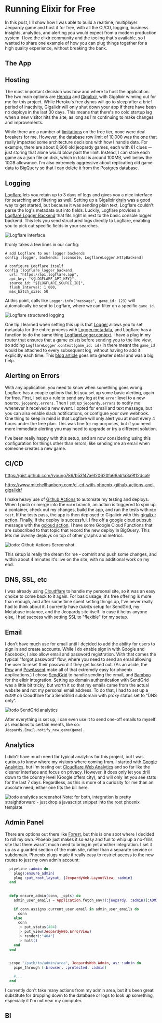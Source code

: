 # Running Elixir for Free

In this post, I'll show how I was able to build a realtime, multiplayer Jeopardy game and host it for free, with all the CI/CD, logging, business insights, analytics, and alerting you would expect from a modern production system.  I love the elixir community and the tooling that's available, so I wanted to share one example of how you can plug things together for a high quality experience, without breaking the bank.

## The App

## Hosting

The most important decision was how and where to host the application.  The two main options are [Heroku](heroku.com) and [Gigalixir](https://gigalixir.com/), with Gigalixir winning out for me for this project.  While Heroku's free dynos will go to sleep after a brief period of inactivity, Gigalixir will only shut down your app if there have been no deploys in the last 30 days.  This means that there's no cold startup lag when a new visitor hits the site, as long as I'm continuing to make changes and improvements.

While there are a number of [limitations](https://gigalixir.readthedocs.io/en/latest/tiers-pricing.html) on the free tier, none were deal breakers for me.  However, the database row limit of 10,000 was the one that really impacted some architecture decisions with how I handle data.  For example, there are about 6,600 old jeopardy games, each with 61 clues -- just storing that alone would blow past the limit.  Instead, I can store each game as a json file on disk, which in total is around 100MB, well below the 10GB allowance.  I'm also extremely aggressive about replicating old game data to BigQuery so that I can delete it from the Postgres database.

## Logging

[Logflare](logflare.app) lets you retain up to 3 days of logs and gives you a nice interface for searching and filtering as well.  Setting up a Gigalixir [drain](https://gigalixir.readthedocs.io/en/latest/log.html) was a good way to get started, but because it was sending plain text, Logflare couldn't parse the log's metadata out into fields.  Luckily, Logflare provides a [Logflare Logger Backend](https://hexdocs.pm/logflare_logger_backend/readme.html) that fits right in next to the basic console logger backend.  This lets you send structured logs directly to Logflare, enabling you to pick out specific fields in your searches.

![Logflare interface](logflare_interface.png)


It only takes a few lines in our config:
```
# add Logflare to our logger backends
config :logger, backends: [:console, LogflareLogger.HttpBackend]

# configure Logflare itself
config :logflare_logger_backend,
  url: "https://api.logflare.app",
  api_key: "${LOGFLARE_API_KEY}",
  source_id: "${LOGFLARE_SOURCE_ID}",
  flush_interval: 1_000,
  max_batch_size: 50
```

At this point, calls like `Logger.info("message", game_id: 123)` will automatically be sent to Logflare, where we can filter on a specific `game_id`.

![Logflare structured logging](structured_logging.png)

One tip I learned when setting this up is that [Logger](https://hexdocs.pm/logger/Logger.html) allows you to set metadata for the entire process with [Logger.metadata](https://hexdocs.pm/logger/Logger.html#metadata/1), and Logflare has a function to do the same thing [LogflareLogger.context](https://hexdocs.pm/logflare_logger_backend/readme.html#usage-with-context).  I have a plug in my router that ensures that a game exists before sending you to the live view, so adding `LogflareLogger.context(game_id: id)` in there meant the `game_id` would be attached to every subsequent log, without having to add it explicitly each time.  This [blog article](https://timber.io/blog/elixir-logger-and-the-power-of-metadata/) goes into greater detail and was a big help.

## Alerting on Errors

With any application, you need to know when something goes wrong.  Logflare has a couple options that let you set up some basic alerting, again for free.  First, I set up a rule to send any log at the `error` level to a new source, `jeopardy.errors`.  Then I set up `jeopardy.errors` to notify me whenever it received a new event.  I opted for email and text message, but you can also enable slack notifications, or configure your own webhook.  One thing to keep in mind is that Logflare will only alert you at most every 4 hours under the free plan.  This was fine for my purposes, but if you need more immediate alerting you may need to upgrade or try a different solution.

I've been really happy with this setup, and am now considering using this configuration for things other than errors, like sending me an email when someone creates a new game.

## CI/CD
https://gist.github.com/ryoung786/b53f47ae120620fa68ab1a3a9f12dca9

https://www.mitchellhanberg.com/ci-cd-with-phoenix-github-actions-and-gigalixir/

I make heavy use of [Github Actions](https://github.com/features/actions) to automate my testing and deploys.  When I push or merge into the `main` branch, an action is triggered to spin up a container, check out my changes, build the app, and run the tests with `mix test`.  If the tests pass, the app is then deployed to Gigalixir with this [gigalixir action](https://github.com/mhanberg/gigalixir-action).  Finally, if the deploy is successful, I fire off a google cloud pubsub message with the [gcloud action](https://github.com/actions-hub/gcloud).  I have some Google Cloud Functions that are subscribed to that topic that record the new deploy in BigQuery.  This lets me overlay deploys on top of other graphs and metrics.

![todo: Github Actions Screenshot]()

This setup is really the dream for me - commit and push some changes, and within about 4 minutes it's live on the site, with no additional work on my end.

## DNS, SSL, etc

I was already using [Cloudflare](https://www.cloudflare.com/) to handle my personal site, so it was an easy choice to come back to it again.  For basic usage, it's free offering is more than enough, and after some time spent setting things up, I've never really had to think about it.  I currently have `CNAME`s setup for SendGrid, my Metabase instance, and the Jeopardy site itself.  In case it helps anyone else, I had success with setting SSL to "flexible" for my setup.

## Email

I don't have much use for email until I decided to add the ability for users to sign in and create accounts.  While I do enable sign in with Google and Facebook, I also allow email and password registration.  With that comes the typical "forgot password" flow, where you need to send an email allowing the user to reset their password if they get locked out.  (As an aside, the [Pow](https://powauth.com/) and [PowAssent](https://hexdocs.pm/pow_assent/README.html) make all of that extremely easy for phoenix applications.)  I chose [SendGrid](sendgrid.com) to handle sending the email, and [Bamboo](https://hexdocs.pm/bamboo/readme.html) for the elixir integration.  Setting up domain authentication with SendGrid was a little bit tricky, but worth it so that my emails came from the actual website and not my personal email address.  To do that, I had to set up a `CNAME` on Cloudflare for a SendGrid subdomain with proxy status set to "DNS only".

![todo SendGrid analytics]()

After everything is set up, I can even use it to send one-off emails to myself as reactions to certain events, like so: `Jeopardy.Email.notify_new_game(game)`.

## Analytics

I didn't have much need for typical analytics for this project, but I was curious to know where my visitors where coming from.  I started with [Google Analytics](https://analytics.google.com/), but I'm testing out [Cloudflare Web Analytics](https://www.cloudflare.com/web-analytics/) and so far like the cleaner interface and focus on privacy.  However, it does only let you drill down to the country level (Google offers city), and will only let you see stats for the last 7 days.  Regardless, as this is more of a curiosity for me than an absolute need, either one fits the bill here.  

![todo analytics screenshot]()
Note: for both, integration is pretty straightforward - just drop a javascript snippet into the root phoenix template.

## Admin Panel
There are options out there like [Forest](https://www.forestadmin.com/), but this is one spot where I decided to roll my own.  Phoenix just makes it so easy and fun to whip up a no-frills site that there wasn't much need to bring in yet another integration.  I set it up as a guarded section of the main site, rather than a separate service or subdomain.  Phoenix plugs made it really easy to restrict access to the new routes to just my own admin account:

```elixir
  pipeline :admin do
    plug(:ensure_admin)
    plug :put_root_layout, {JeopardyWeb.LayoutView, :admin}
  end
  
  
  defp ensure_admin(conn, _opts) do
    admin_user_emails = Application.fetch_env!(:jeopardy, :admin)[:ADMIN_USER_EMAILS]

    if conn.assigns.current_user.email in admin_user_emails do
      conn
    else
      conn
      |> put_status(404)
      |> put_view(JeopardyWeb.ErrorView)
      |> render(:"404")
      |> halt()
    end
  end
  
  
  scope "/path/to/admin/area", JeopardyWeb.Admin, as: :admin do
    pipe_through [:browser, :protected, :admin]

    #...
  end
```

I currently don't take many actions from my admin area, but it's been great substitute for dropping down to the database or logs to look up something, especially if I'm not near my computer.

## BI


